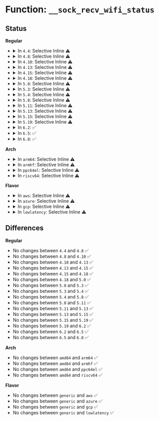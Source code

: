 # Function: <code>__sock_recv_wifi_status</code>

## Status
<b>Regular</b>
<ul>
<li>
<details>
<summary>In <code>4.4</code>: Selective Inline ⚠️</summary>

```c
void __sock_recv_wifi_status(struct msghdr *msg, struct sock *sk, struct sk_buff *skb);
```

**Collision:** Unique Global

**Inline:** Selective

**Transformation:** False

**Instances:**

```
In net/socket.c (ffffffff816fdac0)
Location: net/socket.c:678
Inline: True
Inline callers:
  - net/socket.c:__sock_recv_ts_and_drops
Direct callers:
  - net/core/sock.c:sock_recv_errqueue
  - net/ipv4/ip_sockglue.c:ip_recv_error
  - net/ipv4/ping.c:ping_recvmsg
  - net/ipv6/datagram.c:ipv6_recv_rxpmtu
  - net/ipv6/datagram.c:ipv6_recv_error
```
**Symbols:**

```
ffffffff816fdac0-ffffffff816fdb2b: __sock_recv_wifi_status (STB_GLOBAL)
```
</details>
</li>
<li>
<details>
<summary>In <code>4.8</code>: Selective Inline ⚠️</summary>

```c
void __sock_recv_wifi_status(struct msghdr *msg, struct sock *sk, struct sk_buff *skb);
```

**Collision:** Unique Global

**Inline:** Selective

**Transformation:** False

**Instances:**

```
In net/socket.c (ffffffff81764c24)
Location: net/socket.c:676
Inline: True
Inline callers:
  - net/socket.c:__sock_recv_ts_and_drops
Direct callers:
  - net/core/sock.c:sock_recv_errqueue
  - net/ipv4/ip_sockglue.c:ip_recv_error
  - net/ipv4/ping.c:ping_recvmsg
  - net/ipv6/datagram.c:ipv6_recv_rxpmtu
  - net/ipv6/datagram.c:ipv6_recv_error
```
**Symbols:**

```
ffffffff817645f0-ffffffff8176465b: __sock_recv_wifi_status (STB_GLOBAL)
```
</details>
</li>
<li>
<details>
<summary>In <code>4.10</code>: Selective Inline ⚠️</summary>

```c
void __sock_recv_wifi_status(struct msghdr *msg, struct sock *sk, struct sk_buff *skb);
```

**Collision:** Unique Global

**Inline:** Selective

**Transformation:** False

**Instances:**

```
In net/socket.c (ffffffff81791ca4)
Location: net/socket.c:707
Inline: True
Inline callers:
  - net/socket.c:__sock_recv_ts_and_drops
Direct callers:
  - net/core/sock.c:sock_recv_errqueue
  - net/ipv4/ip_sockglue.c:ip_recv_error
  - net/ipv4/ping.c:ping_recvmsg
  - net/ipv6/datagram.c:ipv6_recv_rxpmtu
  - net/ipv6/datagram.c:ipv6_recv_error
```
**Symbols:**

```
ffffffff81791670-ffffffff817916db: __sock_recv_wifi_status (STB_GLOBAL)
```
</details>
</li>
<li>
<details>
<summary>In <code>4.13</code>: Selective Inline ⚠️</summary>

```c
void __sock_recv_wifi_status(struct msghdr *msg, struct sock *sk, struct sk_buff *skb);
```

**Collision:** Unique Global

**Inline:** Selective

**Transformation:** False

**Instances:**

```
In net/socket.c (ffffffff817af284)
Location: net/socket.c:757
Inline: True
Inline callers:
  - net/socket.c:__sock_recv_ts_and_drops
Direct callers:
  - net/core/sock.c:sock_recv_errqueue
  - net/ipv4/ip_sockglue.c:ip_recv_error
  - net/ipv4/ping.c:ping_recvmsg
  - net/ipv6/datagram.c:ipv6_recv_rxpmtu
  - net/ipv6/datagram.c:ipv6_recv_error
```
**Symbols:**

```
ffffffff817b0180-ffffffff817b01eb: __sock_recv_wifi_status (STB_GLOBAL)
```
</details>
</li>
<li>
<details>
<summary>In <code>4.15</code>: Selective Inline ⚠️</summary>

```c
void __sock_recv_wifi_status(struct msghdr *msg, struct sock *sk, struct sk_buff *skb);
```

**Collision:** Unique Global

**Inline:** Selective

**Transformation:** False

**Instances:**

```
In net/socket.c (ffffffff818273c4)
Location: net/socket.c:776
Inline: True
Inline callers:
  - net/socket.c:__sock_recv_ts_and_drops
Direct callers:
  - net/core/sock.c:sock_recv_errqueue
  - net/ipv4/ip_sockglue.c:ip_recv_error
  - net/ipv4/ping.c:ping_recvmsg
  - net/ipv6/datagram.c:ipv6_recv_rxpmtu
  - net/ipv6/datagram.c:ipv6_recv_error
```
**Symbols:**

```
ffffffff81828300-ffffffff8182836b: __sock_recv_wifi_status (STB_GLOBAL)
```
</details>
</li>
<li>
<details>
<summary>In <code>4.18</code>: Selective Inline ⚠️</summary>

```c
void __sock_recv_wifi_status(struct msghdr *msg, struct sock *sk, struct sk_buff *skb);
```

**Collision:** Unique Global

**Inline:** Selective

**Transformation:** False

**Instances:**

```
In net/socket.c (ffffffff818708a8)
Location: net/socket.c:780
Inline: True
Inline callers:
  - net/socket.c:__sock_recv_ts_and_drops
Direct callers:
  - net/core/sock.c:sock_recv_errqueue
  - net/ipv4/ip_sockglue.c:ip_recv_error
  - net/ipv4/ping.c:ping_recvmsg
  - net/ipv6/datagram.c:ipv6_recv_rxpmtu
  - net/ipv6/datagram.c:ipv6_recv_error
```
**Symbols:**

```
ffffffff81870f20-ffffffff81870f8b: __sock_recv_wifi_status (STB_GLOBAL)
```
</details>
</li>
<li>
<details>
<summary>In <code>5.0</code>: Selective Inline ⚠️</summary>

```c
void __sock_recv_wifi_status(struct msghdr *msg, struct sock *sk, struct sk_buff *skb);
```

**Collision:** Unique Global

**Inline:** Selective

**Transformation:** False

**Instances:**

```
In net/socket.c (ffffffff818913b8)
Location: net/socket.c:760
Inline: True
Inline callers:
  - net/socket.c:__sock_recv_ts_and_drops
  - net/socket.c:__sock_recv_ts_and_drops
Direct callers:
  - net/core/sock.c:sock_recv_errqueue
  - net/ipv4/ip_sockglue.c:ip_recv_error
  - net/ipv4/ping.c:ping_recvmsg
  - net/ipv6/datagram.c:ipv6_recv_rxpmtu
  - net/ipv6/datagram.c:ipv6_recv_error
```
**Symbols:**

```
ffffffff81892310-ffffffff8189237b: __sock_recv_wifi_status (STB_GLOBAL)
```
</details>
</li>
<li>
<details>
<summary>In <code>5.3</code>: Selective Inline ⚠️</summary>

```c
void __sock_recv_wifi_status(struct msghdr *msg, struct sock *sk, struct sk_buff *skb);
```

**Collision:** Unique Global

**Inline:** Selective

**Transformation:** False

**Instances:**

```
In net/socket.c (ffffffff818db0a8)
Location: net/socket.c:832
Inline: True
Inline callers:
  - net/socket.c:__sock_recv_ts_and_drops
  - net/socket.c:__sock_recv_ts_and_drops
Direct callers:
  - net/core/sock.c:sock_recv_errqueue
  - net/ipv4/ip_sockglue.c:ip_recv_error
  - net/ipv4/ping.c:ping_recvmsg
  - net/ipv6/datagram.c:ipv6_recv_rxpmtu
  - net/ipv6/datagram.c:ipv6_recv_error
```
**Symbols:**

```
ffffffff818db620-ffffffff818db68b: __sock_recv_wifi_status (STB_GLOBAL)
```
</details>
</li>
<li>
<details>
<summary>In <code>5.4</code>: Selective Inline ⚠️</summary>

```c
void __sock_recv_wifi_status(struct msghdr *msg, struct sock *sk, struct sk_buff *skb);
```

**Collision:** Unique Global

**Inline:** Selective

**Transformation:** False

**Instances:**

```
In net/socket.c (ffffffff8190d1f8)
Location: net/socket.c:832
Inline: True
Inline callers:
  - net/socket.c:__sock_recv_ts_and_drops
  - net/socket.c:__sock_recv_ts_and_drops
Direct callers:
  - net/core/sock.c:sock_recv_errqueue
  - net/ipv4/ip_sockglue.c:ip_recv_error
  - net/ipv4/ping.c:ping_recvmsg
  - net/ipv6/datagram.c:ipv6_recv_rxpmtu
  - net/ipv6/datagram.c:ipv6_recv_error
```
**Symbols:**

```
ffffffff8190d770-ffffffff8190d7db: __sock_recv_wifi_status (STB_GLOBAL)
```
</details>
</li>
<li>
<details>
<summary>In <code>5.8</code>: Selective Inline ⚠️</summary>

```c
void __sock_recv_wifi_status(struct msghdr *msg, struct sock *sk, struct sk_buff *skb);
```

**Collision:** Unique Global

**Inline:** Selective

**Transformation:** False

**Instances:**

```
In net/socket.c (ffffffff819dfed6)
Location: net/socket.c:847
Inline: True
Inline callers:
  - net/socket.c:__sock_recv_ts_and_drops
  - net/socket.c:__sock_recv_ts_and_drops
Direct callers:
  - net/core/sock.c:sock_recv_errqueue
  - net/ipv4/ip_sockglue.c:ip_recv_error
  - net/ipv4/ping.c:ping_recvmsg
  - net/ipv6/datagram.c:ipv6_recv_rxpmtu
  - net/ipv6/datagram.c:ipv6_recv_error
```
**Symbols:**

```
ffffffff819dee10-ffffffff819dee79: __sock_recv_wifi_status (STB_GLOBAL)
```
</details>
</li>
<li>
<details>
<summary>In <code>5.11</code>: Selective Inline ⚠️</summary>

```c
void __sock_recv_wifi_status(struct msghdr *msg, struct sock *sk, struct sk_buff *skb);
```

**Collision:** Unique Global

**Inline:** Selective

**Transformation:** False

**Instances:**

```
In net/socket.c (ffffffff819df696)
Location: net/socket.c:847
Inline: True
Inline callers:
  - net/socket.c:__sock_recv_ts_and_drops
  - net/socket.c:__sock_recv_ts_and_drops
Direct callers:
  - net/core/sock.c:sock_recv_errqueue
  - net/ipv4/ip_sockglue.c:ip_recv_error
  - net/ipv4/ping.c:ping_recvmsg
  - net/ipv6/datagram.c:ipv6_recv_rxpmtu
  - net/ipv6/datagram.c:ipv6_recv_error
```
**Symbols:**

```
ffffffff819de6a0-ffffffff819de709: __sock_recv_wifi_status (STB_GLOBAL)
```
</details>
</li>
<li>
<details>
<summary>In <code>5.13</code>: Selective Inline ⚠️</summary>

```c
void __sock_recv_wifi_status(struct msghdr *msg, struct sock *sk, struct sk_buff *skb);
```

**Collision:** Unique Global

**Inline:** Selective

**Transformation:** False

**Instances:**

```
In net/socket.c (ffffffff819c612c)
Location: net/socket.c:849
Inline: True
Inline callers:
  - net/socket.c:__sock_recv_ts_and_drops
  - net/socket.c:__sock_recv_ts_and_drops
Direct callers:
  - net/core/sock.c:sock_recv_errqueue
  - net/ipv4/ip_sockglue.c:ip_recv_error
  - net/ipv4/ping.c:ping_recvmsg
  - net/ipv6/datagram.c:ipv6_recv_rxpmtu
  - net/ipv6/datagram.c:ipv6_recv_error
```
**Symbols:**

```
ffffffff819c46b0-ffffffff819c4719: __sock_recv_wifi_status (STB_GLOBAL)
```
</details>
</li>
<li>
<details>
<summary>In <code>5.15</code>: Selective Inline ⚠️</summary>

```c
void __sock_recv_wifi_status(struct msghdr *msg, struct sock *sk, struct sk_buff *skb);
```

**Collision:** Unique Global

**Inline:** Selective

**Transformation:** False

**Instances:**

```
In net/socket.c (ffffffff81a74d7c)
Location: net/socket.c:908
Inline: True
Inline callers:
  - net/socket.c:__sock_recv_ts_and_drops
  - net/socket.c:__sock_recv_ts_and_drops
Direct callers:
  - net/core/sock.c:sock_recv_errqueue
  - net/ipv4/ip_sockglue.c:ip_recv_error
  - net/ipv4/ping.c:ping_recvmsg
  - net/ipv6/datagram.c:ipv6_recv_rxpmtu
  - net/ipv6/datagram.c:ipv6_recv_error
```
**Symbols:**

```
ffffffff81a73ab0-ffffffff81a73b19: __sock_recv_wifi_status (STB_GLOBAL)
```
</details>
</li>
<li>
<details>
<summary>In <code>5.19</code>: Selective Inline ⚠️</summary>

```c
void __sock_recv_wifi_status(struct msghdr *msg, struct sock *sk, struct sk_buff *skb);
```

**Collision:** Unique Global

**Inline:** Selective

**Transformation:** False

**Instances:**

```
In net/socket.c (ffffffff81be7aa2)
Location: net/socket.c:947
Inline: True
Inline callers:
  - net/socket.c:__sock_recv_cmsgs
  - net/socket.c:__sock_recv_cmsgs
Direct callers:
  - net/core/sock.c:sock_recv_errqueue
  - net/ipv4/ip_sockglue.c:ip_recv_error
  - net/ipv4/ping.c:ping_recvmsg
  - net/ipv6/datagram.c:ipv6_recv_rxpmtu
  - net/ipv6/datagram.c:ipv6_recv_error
```
**Symbols:**

```
ffffffff81be6930-ffffffff81be69aa: __sock_recv_wifi_status (STB_GLOBAL)
```
</details>
</li>
<li>
<details>
<summary>In <code>6.2</code>: ✅</summary>

```c
void __sock_recv_wifi_status(struct msghdr *msg, struct sock *sk, struct sk_buff *skb);
```

**Collision:** Unique Global

**Inline:** No

**Transformation:** False

**Instances:**

```
In net/socket.c (ffffffff81d92f90)
Location: net/socket.c:949
Inline: False
Direct callers:
  - net/socket.c:__sock_recv_cmsgs
  - net/core/sock.c:sock_recv_errqueue
  - net/ipv4/ip_sockglue.c:ip_recv_error
  - net/ipv4/ping.c:ping_recvmsg
  - net/ipv6/datagram.c:ipv6_recv_rxpmtu
  - net/ipv6/datagram.c:ipv6_recv_error
```
**Symbols:**

```
ffffffff81d92f90-ffffffff81d9300a: __sock_recv_wifi_status (STB_GLOBAL)
```
</details>
</li>
<li>
<details>
<summary>In <code>6.5</code>: ✅</summary>

```c
void __sock_recv_wifi_status(struct msghdr *msg, struct sock *sk, struct sk_buff *skb);
```

**Collision:** Unique Global

**Inline:** No

**Transformation:** False

**Instances:**

```
In net/socket.c (ffffffff81e01430)
Location: net/socket.c:966
Inline: False
Direct callers:
  - net/socket.c:__sock_recv_cmsgs
  - net/core/sock.c:sock_recv_errqueue
  - net/ipv4/ip_sockglue.c:ip_recv_error
  - net/ipv4/ping.c:ping_recvmsg
  - net/ipv6/datagram.c:ipv6_recv_rxpmtu
  - net/ipv6/datagram.c:ipv6_recv_error
```
**Symbols:**

```
ffffffff81e01430-ffffffff81e014aa: __sock_recv_wifi_status (STB_GLOBAL)
```
</details>
</li>
<li>
<details>
<summary>In <code>6.8</code>: ✅</summary>

```c
void __sock_recv_wifi_status(struct msghdr *msg, struct sock *sk, struct sk_buff *skb);
```

**Collision:** Unique Global

**Inline:** No

**Transformation:** False

**Instances:**

```
In net/socket.c (ffffffff81ebdde0)
Location: net/socket.c:988
Inline: False
Direct callers:
  - net/socket.c:__sock_recv_cmsgs
  - net/core/sock.c:sock_recv_errqueue
  - net/ipv4/ip_sockglue.c:ip_recv_error
  - net/ipv4/ping.c:ping_recvmsg
  - net/ipv6/datagram.c:ipv6_recv_rxpmtu
  - net/ipv6/datagram.c:ipv6_recv_error
```
**Symbols:**

```
ffffffff81ebdde0-ffffffff81ebde5a: __sock_recv_wifi_status (STB_GLOBAL)
```
</details>
</li>
</ul>
<b>Arch</b>
<ul>
<li>
<details>
<summary>In <code>arm64</code>: Selective Inline ⚠️</summary>

```c
void __sock_recv_wifi_status(struct msghdr *msg, struct sock *sk, struct sk_buff *skb);
```

**Collision:** Unique Global

**Inline:** Selective

**Transformation:** False

**Instances:**

```
In net/socket.c (ffff800010ba2148)
Location: net/socket.c:832
Inline: True
Inline callers:
  - net/socket.c:__sock_recv_ts_and_drops
  - net/socket.c:__sock_recv_ts_and_drops
Direct callers:
  - net/core/sock.c:sock_recv_errqueue
  - net/ipv4/ip_sockglue.c:ip_recv_error
  - net/ipv4/ping.c:ping_recvmsg
  - net/ipv6/datagram.c:ipv6_recv_rxpmtu
  - net/ipv6/datagram.c:ipv6_recv_error
```
**Symbols:**

```
ffff800010ba25c0-ffff800010ba2654: __sock_recv_wifi_status (STB_GLOBAL)
```
</details>
</li>
<li>
<details>
<summary>In <code>armhf</code>: Selective Inline ⚠️</summary>

```c
void __sock_recv_wifi_status(struct msghdr *msg, struct sock *sk, struct sk_buff *skb);
```

**Collision:** Unique Global

**Inline:** Selective

**Transformation:** False

**Instances:**

```
In net/socket.c (c0cc4940)
Location: net/socket.c:832
Inline: True
Inline callers:
  - net/socket.c:__sock_recv_ts_and_drops
  - net/socket.c:__sock_recv_ts_and_drops
Direct callers:
  - net/core/sock.c:sock_recv_errqueue
  - net/ipv4/ip_sockglue.c:ip_recv_error
  - net/ipv4/ping.c:ping_recvmsg
  - net/ipv6/datagram.c:ipv6_recv_rxpmtu
  - net/ipv6/datagram.c:ipv6_recv_error
```
**Symbols:**

```
c0cc49a4-c0cc4a30: __sock_recv_wifi_status (STB_GLOBAL)
```
</details>
</li>
<li>
<details>
<summary>In <code>ppc64el</code>: Selective Inline ⚠️</summary>

```c
void __sock_recv_wifi_status(struct msghdr *msg, struct sock *sk, struct sk_buff *skb);
```

**Collision:** Unique Global

**Inline:** Selective

**Transformation:** False

**Instances:**

```
In net/socket.c (c000000000c76e90)
Location: net/socket.c:832
Inline: True
Inline callers:
  - net/socket.c:__sock_recv_ts_and_drops
  - net/socket.c:__sock_recv_ts_and_drops
Direct callers:
  - net/core/sock.c:sock_recv_errqueue
  - net/ipv4/ip_sockglue.c:ip_recv_error
  - net/ipv4/ping.c:ping_recvmsg
  - net/ipv6/datagram.c:ipv6_recv_rxpmtu
  - net/ipv6/datagram.c:ipv6_recv_error
```
**Symbols:**

```
c000000000c771b0-c000000000c77258: __sock_recv_wifi_status (STB_GLOBAL)
```
</details>
</li>
<li>
<details>
<summary>In <code>riscv64</code>: Selective Inline ⚠️</summary>

```c
void __sock_recv_wifi_status(struct msghdr *msg, struct sock *sk, struct sk_buff *skb);
```

**Collision:** Unique Global

**Inline:** Selective

**Transformation:** False

**Instances:**

```
In net/socket.c (ffffffe00073a1e8)
Location: net/socket.c:832
Inline: True
Inline callers:
  - net/socket.c:__sock_recv_ts_and_drops
  - net/socket.c:__sock_recv_ts_and_drops
Direct callers:
  - net/core/sock.c:sock_recv_errqueue
  - net/ipv4/ip_sockglue.c:ip_recv_error
  - net/ipv4/ping.c:ping_recvmsg
  - net/ipv6/datagram.c:ipv6_recv_rxpmtu
  - net/ipv6/datagram.c:ipv6_recv_error
```
**Symbols:**

```
ffffffe00073a5fa-ffffffe00073a66a: __sock_recv_wifi_status (STB_GLOBAL)
```
</details>
</li>
</ul>
<b>Flavor</b>
<ul>
<li>
<details>
<summary>In <code>aws</code>: Selective Inline ⚠️</summary>

```c
void __sock_recv_wifi_status(struct msghdr *msg, struct sock *sk, struct sk_buff *skb);
```

**Collision:** Unique Global

**Inline:** Selective

**Transformation:** False

**Instances:**

```
In net/socket.c (ffffffff818ad1f8)
Location: net/socket.c:832
Inline: True
Inline callers:
  - net/socket.c:__sock_recv_ts_and_drops
  - net/socket.c:__sock_recv_ts_and_drops
Direct callers:
  - net/core/sock.c:sock_recv_errqueue
  - net/ipv4/ip_sockglue.c:ip_recv_error
  - net/ipv4/ping.c:ping_recvmsg
  - net/ipv6/datagram.c:ipv6_recv_rxpmtu
  - net/ipv6/datagram.c:ipv6_recv_error
```
**Symbols:**

```
ffffffff818ad770-ffffffff818ad7db: __sock_recv_wifi_status (STB_GLOBAL)
```
</details>
</li>
<li>
<details>
<summary>In <code>azure</code>: Selective Inline ⚠️</summary>

```c
void __sock_recv_wifi_status(struct msghdr *msg, struct sock *sk, struct sk_buff *skb);
```

**Collision:** Unique Global

**Inline:** Selective

**Transformation:** False

**Instances:**

```
In net/socket.c (ffffffff81867148)
Location: net/socket.c:832
Inline: True
Inline callers:
  - net/socket.c:__sock_recv_ts_and_drops
  - net/socket.c:__sock_recv_ts_and_drops
Direct callers:
  - net/core/sock.c:sock_recv_errqueue
  - net/ipv4/ip_sockglue.c:ip_recv_error
  - net/ipv4/ping.c:ping_recvmsg
  - net/ipv6/datagram.c:ipv6_recv_rxpmtu
  - net/ipv6/datagram.c:ipv6_recv_error
```
**Symbols:**

```
ffffffff818676c0-ffffffff8186772b: __sock_recv_wifi_status (STB_GLOBAL)
```
</details>
</li>
<li>
<details>
<summary>In <code>gcp</code>: Selective Inline ⚠️</summary>

```c
void __sock_recv_wifi_status(struct msghdr *msg, struct sock *sk, struct sk_buff *skb);
```

**Collision:** Unique Global

**Inline:** Selective

**Transformation:** False

**Instances:**

```
In net/socket.c (ffffffff818fe1f8)
Location: net/socket.c:832
Inline: True
Inline callers:
  - net/socket.c:__sock_recv_ts_and_drops
  - net/socket.c:__sock_recv_ts_and_drops
Direct callers:
  - net/core/sock.c:sock_recv_errqueue
  - net/ipv4/ip_sockglue.c:ip_recv_error
  - net/ipv4/ping.c:ping_recvmsg
  - net/ipv6/datagram.c:ipv6_recv_rxpmtu
  - net/ipv6/datagram.c:ipv6_recv_error
```
**Symbols:**

```
ffffffff818fe770-ffffffff818fe7db: __sock_recv_wifi_status (STB_GLOBAL)
```
</details>
</li>
<li>
<details>
<summary>In <code>lowlatency</code>: Selective Inline ⚠️</summary>

```c
void __sock_recv_wifi_status(struct msghdr *msg, struct sock *sk, struct sk_buff *skb);
```

**Collision:** Unique Global

**Inline:** Selective

**Transformation:** False

**Instances:**

```
In net/socket.c (ffffffff8191f288)
Location: net/socket.c:832
Inline: True
Inline callers:
  - net/socket.c:__sock_recv_ts_and_drops
  - net/socket.c:__sock_recv_ts_and_drops
Direct callers:
  - net/core/sock.c:sock_recv_errqueue
  - net/ipv4/ip_sockglue.c:ip_recv_error
  - net/ipv4/ping.c:ping_recvmsg
  - net/ipv6/datagram.c:ipv6_recv_rxpmtu
  - net/ipv6/datagram.c:ipv6_recv_error
```
**Symbols:**

```
ffffffff8191f7f0-ffffffff8191f85b: __sock_recv_wifi_status (STB_GLOBAL)
```
</details>
</li>
</ul>

## Differences
<b>Regular</b>
<ul>
<li>
No changes between <code>4.4</code> and <code>4.8</code> ✅
</li>
<li>
No changes between <code>4.8</code> and <code>4.10</code> ✅
</li>
<li>
No changes between <code>4.10</code> and <code>4.13</code> ✅
</li>
<li>
No changes between <code>4.13</code> and <code>4.15</code> ✅
</li>
<li>
No changes between <code>4.15</code> and <code>4.18</code> ✅
</li>
<li>
No changes between <code>4.18</code> and <code>5.0</code> ✅
</li>
<li>
No changes between <code>5.0</code> and <code>5.3</code> ✅
</li>
<li>
No changes between <code>5.3</code> and <code>5.4</code> ✅
</li>
<li>
No changes between <code>5.4</code> and <code>5.8</code> ✅
</li>
<li>
No changes between <code>5.8</code> and <code>5.11</code> ✅
</li>
<li>
No changes between <code>5.11</code> and <code>5.13</code> ✅
</li>
<li>
No changes between <code>5.13</code> and <code>5.15</code> ✅
</li>
<li>
No changes between <code>5.15</code> and <code>5.19</code> ✅
</li>
<li>
No changes between <code>5.19</code> and <code>6.2</code> ✅
</li>
<li>
No changes between <code>6.2</code> and <code>6.5</code> ✅
</li>
<li>
No changes between <code>6.5</code> and <code>6.8</code> ✅
</li>
</ul>
<b>Arch</b>
<ul>
<li>
No changes between <code>amd64</code> and <code>arm64</code> ✅
</li>
<li>
No changes between <code>amd64</code> and <code>armhf</code> ✅
</li>
<li>
No changes between <code>amd64</code> and <code>ppc64el</code> ✅
</li>
<li>
No changes between <code>amd64</code> and <code>riscv64</code> ✅
</li>
</ul>
<b>Flavor</b>
<ul>
<li>
No changes between <code>generic</code> and <code>aws</code> ✅
</li>
<li>
No changes between <code>generic</code> and <code>azure</code> ✅
</li>
<li>
No changes between <code>generic</code> and <code>gcp</code> ✅
</li>
<li>
No changes between <code>generic</code> and <code>lowlatency</code> ✅
</li>
</ul>
